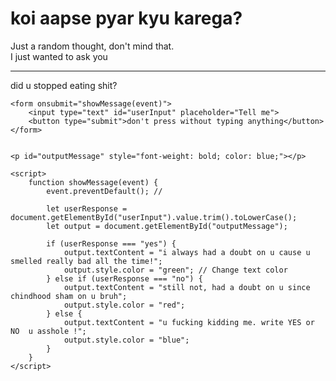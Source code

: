 <!DOCTYPE html>
<html>
<head>
    <title>Hey, I wanna ask you something</title>
</head>
<body>
    <h1>koi aapse pyar kyu karega?</h1>
    <p>Just a random thought, don't mind that.<br> I just wanted to ask you <hr> did u stopped eating shit?</p>

    <form onsubmit="showMessage(event)">
        <input type="text" id="userInput" placeholder="Tell me">
        <button type="submit">don't press without typing anything</button>
    </form>

    
    <p id="outputMessage" style="font-weight: bold; color: blue;"></p>

    <script>
        function showMessage(event) {
            event.preventDefault(); // 

            let userResponse = document.getElementById("userInput").value.trim().toLowerCase();
            let output = document.getElementById("outputMessage");

            if (userResponse === "yes") {
                output.textContent = "i always had a doubt on u cause u smelled really bad all the time!";
                output.style.color = "green"; // Change text color
            } else if (userResponse === "no") {
                output.textContent = "still not, had a doubt on u since chindhood sham on u bruh";
                output.style.color = "red";
            } else {
                output.textContent = "u fucking kidding me. write YES or NO  u asshole !";
                output.style.color = "blue";
            }
        }
    </script>
</body>
</html>

